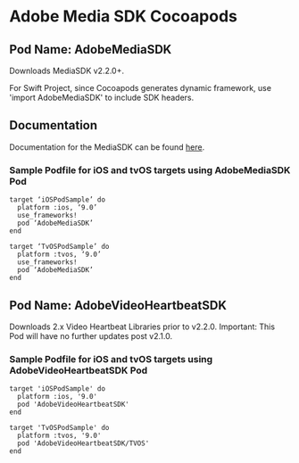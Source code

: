 # Adobe Media SDK Cocoapods

## Pod Name: AdobeMediaSDK
Downloads MediaSDK v2.2.0+.

For Swift Project, since Cocoapods generates dynamic framework, use 'import AdobeMediaSDK' to include SDK headers.

## Documentation
Documentation for the MediaSDK can be found [here](https://docs.adobe.com/content/help/en/media-analytics/using/sdk-implement/setup/set-up-ios.html).

### Sample Podfile for iOS and tvOS targets using AdobeMediaSDK Pod

    target ‘iOSPodSample’ do
      platform :ios, ‘9.0’
      use_frameworks!
      pod ‘AdobeMediaSDK’
    end

    target ‘TvOSPodSample’ do
      platform :tvos, ‘9.0’
      use_frameworks!
      pod ‘AdobeMediaSDK’
    end


## Pod Name: AdobeVideoHeartbeatSDK
Downloads 2.x Video Heartbeat Libraries prior to v2.2.0.
Important: This Pod will have no further updates post v2.1.0.

### Sample Podfile for iOS and tvOS targets using AdobeVideoHeartbeatSDK Pod

    target 'iOSPodSample' do
      platform :ios, '9.0'
      pod 'AdobeVideoHeartbeatSDK'
    end

    target 'TvOSPodSample' do
      platform :tvos, '9.0'
      pod 'AdobeVideoHeartbeatSDK/TVOS'
    end
